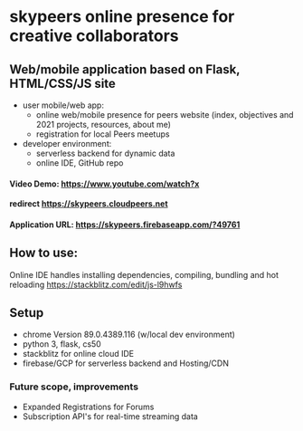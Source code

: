 
# skypeers online presence for creative collaborators

## Web/mobile application based on Flask, HTML/CSS/JS site
  - user mobile/web app:
    - online web/mobile presence for peers website (index, objectives and 2021 projects, resources, about me)
    - registration for local Peers meetups
  - developer environment:
    - serverless backend for dynamic data
    - online IDE, GitHub repo

#### Video Demo:  <https://www.youtube.com/watch?x>
**redirect https://skypeers.cloudpeers.net**
#### Application URL:  https://skypeers.firebaseapp.com/?49761


## How to use:
Online IDE handles installing dependencies, compiling, bundling and hot reloading
https://stackblitz.com/edit/js-l9hwfs

## Setup 
- chrome Version 89.0.4389.116 (w/local dev environment)
- python 3, flask, cs50 
- stackblitz for online cloud IDE
- firebase/GCP for serverless backend and Hosting/CDN

### Future scope, improvements
- Expanded Registrations for Forums
- Subscription API's for real-time streaming data


